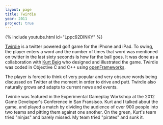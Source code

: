 ```yaml
---
layout: page
title: Twirdie
year: 2011
project: true
--- 
```


{% include youtube.html id="Lppc92DINKY" %}

[Twirdie](http://itunes.apple.com/us/app/id440559593) is a twitter powered golf game for the iPhone and iPad. To swing, the player enters a word and the number of times that word was mentioned on twitter in the last sixty seconds is how far the ball goes. It was done as a collaboration with [Kurt Beig][2] who designed and illustrated the game. Twirdie was coded in Objective C and C++ using [openFrameworks][3].

The player is forced to think of very popular and very obscure words being discussed on Twitter at the moment in order to drive and putt. Twirdie also naturally grows and adapts to current news and events.

Twirdie was featured in the Experimental Gameplay Workshop at the 2012 Game Developer's Conference in San Fransisco. Kurt and I talked about the game, and played a match by dividing the audience of over 900 people into two teams and pitting them against one another. On the green, Kurt's team tried "ninjas" and barely missed. My team tried "pirates" and sunk it.

[1]: http://nas.sr/appstore.png
[2]: http://www.thinkbieg.com/
[3]: http://www.openframeworks.cc/
[4]: http://www.pba.org/programming/programs/citycafe/4329
[5]: http://www.supercosm.com/